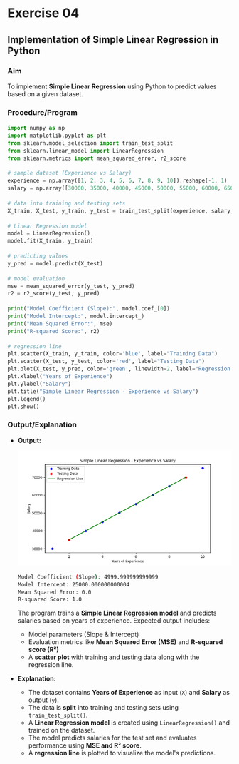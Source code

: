 # Exercise 04  

## Implementation of Simple Linear Regression in Python  

### Aim  

To implement **Simple Linear Regression** using Python to predict values based on a given dataset.  

### Procedure/Program  

```python
import numpy as np
import matplotlib.pyplot as plt
from sklearn.model_selection import train_test_split
from sklearn.linear_model import LinearRegression
from sklearn.metrics import mean_squared_error, r2_score

# sample dataset (Experience vs Salary)
experience = np.array([1, 2, 3, 4, 5, 6, 7, 8, 9, 10]).reshape(-1, 1)
salary = np.array([30000, 35000, 40000, 45000, 50000, 55000, 60000, 65000, 70000, 75000])

# data into training and testing sets
X_train, X_test, y_train, y_test = train_test_split(experience, salary, test_size=0.2, random_state=42)

# Linear Regression model
model = LinearRegression()
model.fit(X_train, y_train)

# predicting values
y_pred = model.predict(X_test)

# model evaluation
mse = mean_squared_error(y_test, y_pred)
r2 = r2_score(y_test, y_pred)

print("Model Coefficient (Slope):", model.coef_[0])
print("Model Intercept:", model.intercept_)
print("Mean Squared Error:", mse)
print("R-squared Score:", r2)

# regression line
plt.scatter(X_train, y_train, color='blue', label="Training Data")
plt.scatter(X_test, y_test, color='red', label="Testing Data")
plt.plot(X_test, y_pred, color='green', linewidth=2, label="Regression Line")
plt.xlabel("Years of Experience")
plt.ylabel("Salary")
plt.title("Simple Linear Regression - Experience vs Salary")
plt.legend()
plt.show()
```

### Output/Explanation  

- **Output:**
  
  ![Linear Regression model](image.png)

  ```bash
  Model Coefficient (Slope): 4999.999999999999
  Model Intercept: 25000.000000000004
  Mean Squared Error: 0.0
  R-squared Score: 1.0
  ```

  The program trains a **Simple Linear Regression model** and predicts salaries based on years of experience. Expected output includes:  
  - Model parameters (Slope & Intercept)  
  - Evaluation metrics like **Mean Squared Error (MSE)** and **R-squared score (R²)**  
  - A **scatter plot** with training and testing data along with the regression line.  

- **Explanation:**  
  - The dataset contains **Years of Experience** as input (`X`) and **Salary** as output (`y`).  
  - The data is **split** into training and testing sets using `train_test_split()`.  
  - A **Linear Regression model** is created using `LinearRegression()` and trained on the dataset.  
  - The model predicts salaries for the test set and evaluates performance using **MSE and R² score**.  
  - A **regression line** is plotted to visualize the model's predictions.
